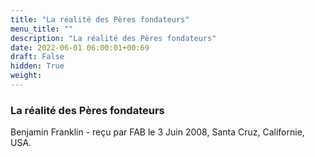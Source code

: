 ```yaml
---
title: "La réalité des Pères fondateurs"
menu_title: ""
description: "La réalité des Pères fondateurs"
date: 2022-06-01 06:00:01+00:69
draft: False
hidden: True
weight:
---
```

### La réalité des Pères fondateurs

Benjamin Franklin - reçu par FAB le 3 Juin 2008, Santa Cruz, Californie, USA.



